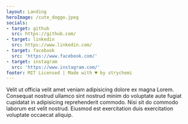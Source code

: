 ```yaml
---
layout: Landing
heroImage: /cute_doggo.jpeg
socials:
- target: github
  src: https://github.com/
- target: linkedin
  src: https://www.linkedin.com/
- target: facebook
  src: 'https://www.facebook.com/'
- target: instagram
  src: 'https://www.instagram.com/'
footer: MIT Licensed | Made with ♥ by strychemi
---
```


Velit ut officia velit amet veniam adipisicing dolore ex magna Lorem. Consequat nostrud ullamco sint nostrud minim do voluptate aute fugiat cupidatat in adipisicing reprehenderit commodo. Nisi sit do commodo laborum est velit nostrud. Eiusmod est exercitation duis exercitation voluptate occaecat aliquip.

